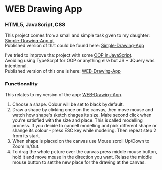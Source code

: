 # WEB Drawing App

### HTML5, JavaScript, CSS

This project comes from a small and simple task given to my daughter:
[Simple-Drawing-App.git](https://github.com/robloxcoolabc123/Simple-Drawing-App)\
Published version of that could be found here:
[Simple-Drawing-App](https://robloxcoolabc123.github.io/Simple-Drawing-App/)

I've tried to improve that project with some [OOP in JavaScript](https://developer.mozilla.org/en-US/docs/Web/JavaScript/Reference/Classes).\
Avoiding using TypeScript for OOP or anything else but JS + JQuery was intentional.\
Published version of this one is here:
[WEB-Drawing-App](https://filkovsp.github.io/WEB-Drawing-App)

### Functionality
This relates to my version of the app: [WEB-Drawing-App](https://filkovsp.github.io/WEB-Drawing-App).
1. Choose a shape. Colour will be set to black by default.
2. Draw a shape by clicking once on the canvas, then move mouse and watch how shape's sketch chages its size. Make second click when you're satisfied with the size and place. This is called modelling process. If you decide to cancell modelling and pick different shape or shange its colour - press ESC key while modelling. Then repeat step 2 from its start.
3. When shape is placed on the canvas use Mouse scroll Up/Down to Zoom In/Out.
3. To drag the whole picture over the canvas press middle mouse button, hold it and move mouse in the direction you want. Relase the middle mouse button to set the new place for the drawing at the canvas.